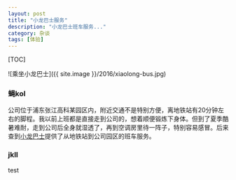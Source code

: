 ```yaml
---
layout: post
title: "小龙巴士服务"
description: "小龙巴士班车服务..."
category: 杂谈
tags: [体验]
---
```


[TOC]

![乘坐小龙巴士]({{ site.image }}/2016/xiaolong-bus.jpg)

### 蝇kol
公司位于浦东张江高科某园区内，附近交通不是特别方便，离地铁站有20分钟左右的脚程。我以前上班都是直接走到公司的，想着顺便锻炼下身体。但到了夏季酷暑难耐，走到公司后全身就湿透了，再到空调房里待一阵子，特别容易感冒。后来查到[小龙巴士](http://www.xiaolongbus.com/)提供了从地铁站到公司园区的班车服务。

### jkll
test  